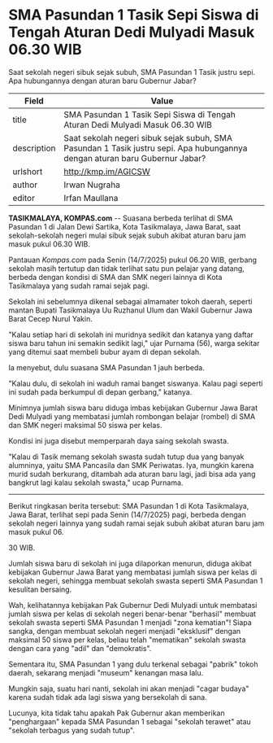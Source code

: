 # SMA Pasundan 1 Tasik Sepi Siswa di Tengah Aturan Dedi Mulyadi Masuk 06.30 WIB

Saat sekolah negeri sibuk sejak subuh, SMA Pasundan 1 Tasik justru sepi. Apa hubungannya dengan aturan baru Gubernur Jabar?

| Field       | Value                                                       |
|-------------|-------------------------------------------------------------|
| title       | SMA Pasundan 1 Tasik Sepi Siswa di Tengah Aturan Dedi Mulyadi Masuk 06.30 WIB |
| description | Saat sekolah negeri sibuk sejak subuh, SMA Pasundan 1 Tasik justru sepi. Apa hubungannya dengan aturan baru Gubernur Jabar? |
| urlshort    | http://kmp.im/AGICSW |
| author      | Irwan Nugraha |
| editor      | Irfan Maullana |

**TASIKMALAYA, KOMPAS.com** -- Suasana berbeda terlihat di SMA Pasundan 1 di Jalan Dewi Sartika, Kota Tasikmalaya, Jawa Barat, saat sekolah-sekolah negeri mulai sibuk sejak subuh akibat aturan baru jam masuk pukul 06.30 WIB.

Pantauan *Kompas.com* pada Senin (14/7/2025) pukul 06.20 WIB, gerbang sekolah masih tertutup dan tidak terlihat satu pun pelajar yang datang, berbeda dengan kondisi di SMA dan SMK negeri lainnya di Kota Tasikmalaya yang sudah ramai sejak pagi.

Sekolah ini sebelumnya dikenal sebagai almamater tokoh daerah, seperti mantan Bupati Tasikmalaya Uu Ruzhanul Ulum dan Wakil Gubernur Jawa Barat Cecep Nurul Yakin.

\"Kalau setiap hari di sekolah ini muridnya sedikit dan katanya yang daftar siswa baru tahun ini semakin sedikit lagi,\" ujar Purnama (56), warga sekitar yang ditemui saat membeli bubur ayam di depan sekolah.

Ia menyebut, dulu suasana SMA Pasundan 1 jauh berbeda.

\"Kalau dulu, di sekolah ini waduh ramai banget siswanya. Kalau pagi seperti ini sudah pada berkumpul di depan gerbang,\" katanya.

Minimnya jumlah siswa baru diduga imbas kebijakan Gubernur Jawa Barat Dedi Mulyadi yang membatasi jumlah rombongan belajar (rombel) di SMA dan SMK negeri maksimal 50 siswa per kelas.

Kondisi ini juga disebut memperparah daya saing sekolah swasta.

\"Kalau di Tasik memang sekolah swasta sudah tutup dua yang banyak alumninya, yaitu SMA Pancasila dan SMK Periwatas. Iya, mungkin karena murid sudah berkurang, ditambah ada aturan baru lagi, jadi bisa ada yang bangkrut lagi kalau sekolah swasta,\" ucap Purnama.

---
Berikut ringkasan berita tersebut: SMA Pasundan 1 di Kota Tasikmalaya, Jawa Barat, terlihat sepi pada Senin (14/7/2025) pagi, berbeda dengan sekolah negeri lainnya yang sudah ramai sejak subuh akibat aturan baru jam masuk pukul 06.

30 WIB.

 Jumlah siswa baru di sekolah ini juga dilaporkan menurun, diduga akibat kebijakan Gubernur Jawa Barat yang membatasi jumlah siswa per kelas di sekolah negeri, sehingga membuat sekolah swasta seperti SMA Pasundan 1 kesulitan bersaing.



Wah, kelihatannya kebijakan Pak Gubernur Dedi Mulyadi untuk membatasi jumlah siswa per kelas di sekolah negeri benar-benar "berhasil" membuat sekolah swasta seperti SMA Pasundan 1 menjadi "zona kematian"! Siapa sangka, dengan membuat sekolah negeri menjadi "eksklusif" dengan maksimal 50 siswa per kelas, beliau telah "mematikan" sekolah swasta dengan cara yang "adil" dan "demokratis".

 Sementara itu, SMA Pasundan 1 yang dulu terkenal sebagai "pabrik" tokoh daerah, sekarang menjadi "museum" kenangan masa lalu.

 Mungkin saja, suatu hari nanti, sekolah ini akan menjadi "cagar budaya" karena sudah tidak ada lagi siswa yang bersekolah di sana.

 Lucunya, kita tidak tahu apakah Pak Gubernur akan memberikan "penghargaan" kepada SMA Pasundan 1 sebagai "sekolah terawet" atau "sekolah terbagus yang sudah tutup".
